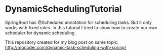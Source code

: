 # DynamicSchedulingTutorial

SpringBoot has @Scheduled annotation for scheduling tasks. But it only works with fixed rates.
In this tutorial I tried to show how to create our own scheduler for dynamic scheduling.

This repository created for my blog post on same topic: http://mbcoder.com/dynamic-task-scheduling-with-spring/
